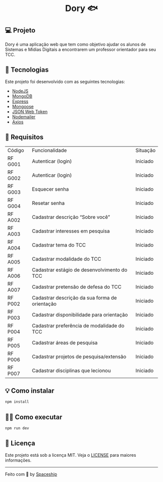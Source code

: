 <h1 align="center">Dory 🐟</h1>

## :computer: Projeto
Dory é uma aplicação web que tem como objetivo ajudar os alunos de Sistemas e Mídias Digitais a encontrarem um professor orientador para seu TCC.


## :rocket: Tecnologias

Este projeto foi desenvolvido com as seguintes tecnologias:

- [NodeJS](https://nodejs.org/en/)
- [MongoDB](https://www.mongodb.com/)
- [Express](https://expressjs.com/)
- [Mongoose](https://mongoosejs.com/)
- [JSON Web Token](https://jwt.io/introduction)
- [Nodemailer](https://nodemailer.com/about/)
- [Axios](https://github.com/axios/axios)

## :pushpin: Requisitos

<table>
  <tr>
    <td>Código</td>
    <td>Funcionalidade</td>
    <td>Situação</td>
  </tr>
  <tr>
    <td>RF G001</td>
    <td>Autenticar (login)</td>
    <td>Iniciado</td>
  </tr>
  <tr>
    <td>RF G002</td>
    <td>Autenticar (login)</td>
    <td>Iniciado</td>
  </tr>
  <tr>
    <td>RF G003</td>
    <td>Esquecer senha</td>
    <td>Iniciado</td>
  </tr>
  <tr>
    <td>RF G004</td>
    <td>Resetar senha</td>
    <td>Iniciado</td>
  </tr>
  <tr>
    <td>RF A002</td>
    <td>Cadastrar descrição “Sobre você”</td>
    <td>Iniciado</td>
  </tr>
  <tr>
    <td>RF A003</td>
    <td>Cadastrar interesses em pesquisa</td>
    <td>Iniciado</td>
  </tr>
  <tr>
    <td>RF A004</td>
    <td>Cadastrar tema do TCC</td>
    <td>Iniciado</td>
  </tr>
  <tr>
    <td>RF A005</td>
    <td>Cadastrar modalidade do TCC</td>
    <td>Iniciado</td>
  </tr>
  <tr>
    <td>RF A006</td>
    <td>Cadastrar estágio de desenvolvimento do TCC</td>
    <td>Iniciado</td>
  </tr>
  <tr>
    <td>RF A007</td>
    <td>Cadastrar pretensão de defesa do TCC</td>
    <td>Iniciado</td>
  </tr>
  <tr>
    <td>RF P002</td>
    <td>Cadastrar descrição da sua forma de orientação</td>
    <td>Iniciado</td>
  </tr>
  <tr>
    <td>RF P003</td>
    <td>Cadastrar disponibilidade para orientação</td>
    <td>Iniciado</td>
  </tr>
  <tr>
    <td>RF P004</td>
    <td>Cadastrar preferência de modalidade do TCC</td>
    <td>Iniciado</td>
  </tr>
  <tr>
    <td>RF P005</td>
    <td>Cadastrar áreas de pesquisa</td>
    <td>Iniciado</td>
  </tr>
  <tr>
    <td>RF P006</td>
    <td>Cadastrar projetos de pesquisa/extensão</td>
    <td>Iniciado</td>
  </tr>
  <tr>
    <td>RF P007</td>
    <td>Cadastrar disciplinas que lecionou</td>
    <td>Iniciado</td>
  </tr>
</table>


## :bulb: Como instalar

```sh
npm install
```

## :running_woman: Como executar

```sh
npm run dev
```

## :memo: Licença

Este projeto está sob a licença MIT. Veja o [LICENSE](https://img.shields.io/badge/License-ISC-yellow.svg) para maiores informações.

---

Feito com 💜 by [Spaceship](https://github.com/Spaceship-PI1)
